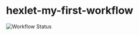 # hexlet-my-first-workflow
![Workflow Status](https://github.com/AnastasiiaXX/hexlet-my-first-workflow/actions/workflows/hello-world.yml/badge.svg)
